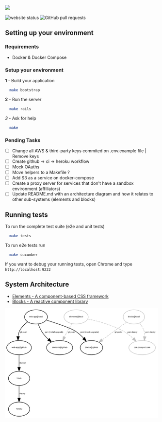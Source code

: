 <img src='https://quero.com/assets/quero-logo.svg' width='220px'/> 

![website status](https://shields.quero.com/website/https/quero.com.svg)
![GitHub pull requests](http://shields.quero.com/github/issues-pr/querocourses/web-app.svg)

## Setting up your environment

### Requirements

* Docker & Docker Compose

### Setup your environment

__1__ - Build your application

```bash
  make bootstrap
```

__2__ - Run the server

```bash
  make rails
```

_3_ - Ask for help

```bash
  make
```

### Pending Tasks

- [ ] Change all AWS & third-party keys commited on .env.example file | Remove keys
- [ ] Create github -> ci -> heroku workflow
- [ ] Mock OAuths
- [ ] Move helpers to a Makefile ?
- [ ] Add S3 as a service on docker-compose
- [ ] Create a proxy server for services that don't have a sandbox environment (affiliators)
- [ ] Update README.md with an architecture diagram and how it relates to other sub-systems (elements and blocks)

## Running tests

To run the complete test suite (e2e and unit tests)

```bash
  make tests
```

To run e2e tests run

```bash
  make cucumber
```

If you want to debug your running tests, open Chrome and type `http://localhost:9222`

## System Architecture
- [Elements - A component-based CSS framework](http:/github.com/querocourses/elements)
- [Blocks - A reactive component library](http:/github.com/querocourses/blocks)

<img src='system.svg'/>
